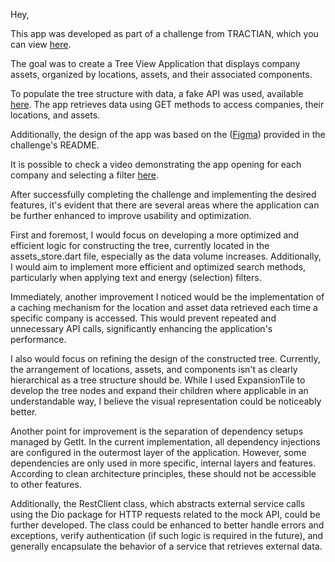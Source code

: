 Hey,

This app was developed as part of a challenge from TRACTIAN, which you can view [here](https://github.com/tractian/challenges/tree/main/mobile).

The goal was to create a Tree View Application that displays company assets, organized by locations, assets, and their associated components.

To populate the tree structure with data, a fake API was used, available [here](https://fake-api.tractian.com). The app retrieves data using GET methods to access companies, their locations, and assets.

Additionally, the design of the app was based on the ([Figma](https://www.figma.com/design/IP50SSLkagXsUNWiZj0PjP/%5BCareers%5D-Flutter-Challenge-v2?node-id=0-1&t=ZxowLpXDFvQxdNks-0)) provided in the challenge's README.

It is possible to check a video demonstrating the app opening for each company and selecting a filter [here](https://drive.google.com/file/d/1h5FInsqsG8Z-bMviLQVCTWpHoeaxRzmn/view?usp=sharing).

After successfully completing the challenge and implementing the desired features, it's evident that there are several areas where the application can be further enhanced to improve usability and optimization.

First and foremost, I would focus on developing a more optimized and efficient logic for constructing the tree, currently located in the assets_store.dart file, especially as the data volume increases. Additionally, I would aim to implement more efficient and optimized search methods, particularly when applying text and energy (selection) filters.

Immediately, another improvement I noticed would be the implementation of a caching mechanism for the location and asset data retrieved each time a specific company is accessed. This would prevent repeated and unnecessary API calls, significantly enhancing the application's performance.

I also would focus on refining the design of the constructed tree. Currently, the arrangement of locations, assets, and components isn't as clearly hierarchical as a tree structure should be. While I used ExpansionTile to develop the tree nodes and expand their children where applicable in an understandable way, I believe the visual representation could be noticeably better.

Another point for improvement is the separation of dependency setups managed by GetIt. In the current implementation, all dependency injections are configured in the outermost layer of the application. However, some dependencies are only used in more specific, internal layers and features. According to clean architecture principles, these should not be accessible to other features.

Additionally, the RestClient class, which abstracts external service calls using the Dio package for HTTP requests related to the mock API, could be further developed. The class could be enhanced to better handle errors and exceptions, verify authentication (if such logic is required in the future), and generally encapsulate the behavior of a service that retrieves external data.
